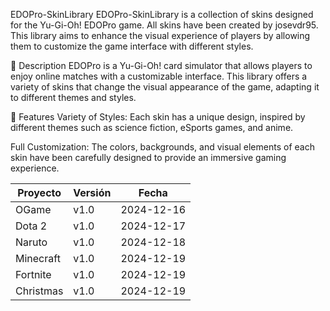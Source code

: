 EDOPro-SkinLibrary
EDOPro-SkinLibrary is a collection of skins designed for the Yu-Gi-Oh! EDOPro game. All skins have been created by josevdr95. This library aims to enhance the visual experience of players by allowing them to customize the game interface with different styles.

🌟 Description
EDOPro is a Yu-Gi-Oh! card simulator that allows players to enjoy online matches with a customizable interface. This library offers a variety of skins that change the visual appearance of the game, adapting it to different themes and styles.

🎨 Features
Variety of Styles: Each skin has a unique design, inspired by different themes such as science fiction, eSports games, and anime.

Full Customization: The colors, backgrounds, and visual elements of each skin have been carefully designed to provide an immersive gaming experience.


| **Proyecto**         | **Versión** | **Fecha**       |
|----------------------|-------------|------------------|
| OGame                | v1.0       | 2024-12-16       |
| Dota 2               | v1.0       | 2024-12-17       |
| Naruto               | v1.0       | 2024-12-18       |
| Minecraft            | v1.0       | 2024-12-19       |
| Fortnite             | v1.0       | 2024-12-19       |
| Christmas            | v1.0       | 2024-12-19       |
